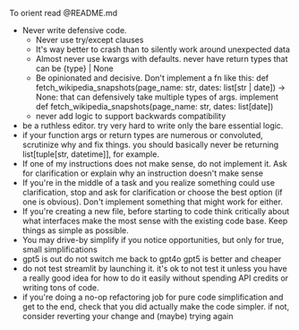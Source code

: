 To orient read @README.md

- Never write defensive code.
  - Never use try/except clauses
  - It's way better to crash than to silently work around unexpected data
  - Almost never use kwargs with defaults. never have return types that can be {type} | None
  - Be opinionated and decisive. Don't implement a fn like this: def fetch_wikipedia_snapshots(page_name: str, dates: list[str | date]) -> None: that can defensively take multiple types of args. implement def fetch_wikipedia_snapshots(page_name: str, dates: list[date])
  - never add logic to support backwards compatibility
- be a ruthless editor. try very hard to write only the bare essential logic. 
- if your function args or return types are numerous or convoluted, scrutinize why and fix things. you should basically never be returning list[tuple[str, datetime]], for example.
- If one of my instructions does not make sense, do not implement it. Ask for clarification or explain why an instruction doesn't make sense
- If you're in the middle of a task and you realize something could use clarification, stop and ask for clarification or choose the best option (if one is obvious). Don't implement something that might work for either. 
- If you're creating a new file, before starting to code think critically about what interfaces make the most sense with the existing code base. Keep things as simple as possible.
- You may drive-by simplify if you notice opportunities, but only for true, small simplifications
- gpt5 is out do not switch me back to gpt4o gpt5 is better and cheaper
- do not test streamlit by launching it. it's ok to not test it unless you have a really good idea for how to do it easily without spending API credits or writing tons of code.
- if you're doing a no-op refactoring job for pure code simplification and get to the end, check that you did actually make the code simpler. if not, consider reverting your change and (maybe) trying again
